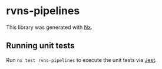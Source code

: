 # rvns-pipelines

This library was generated with [Nx](https://nx.dev).

## Running unit tests

Run `nx test rvns-pipelines` to execute the unit tests via [Jest](https://jestjs.io).
